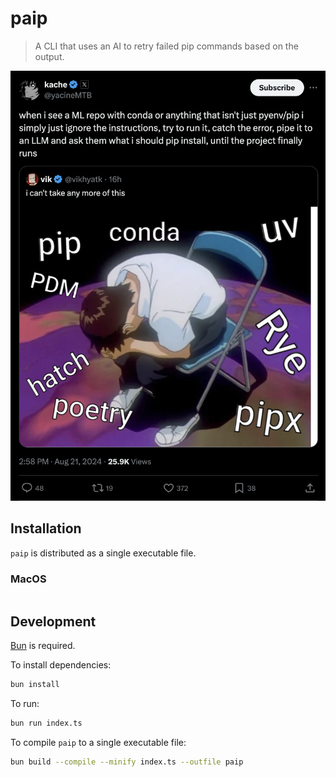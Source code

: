 # paip

> A CLI that uses an AI to retry failed pip commands based on the output.

![paip](./assets/why.png)

## Installation

`paip` is distributed as a single executable file.

### MacOS
```bash

```

## Development

[Bun](https://bun.sh) is required.

To install dependencies:

```bash
bun install
```

To run:

```bash
bun run index.ts
```

To compile `paip` to a single executable file:

```bash
bun build --compile --minify index.ts --outfile paip
```